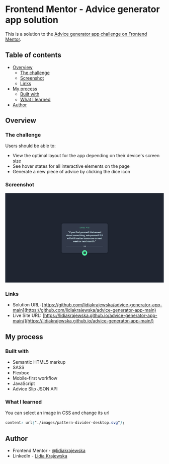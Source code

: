 # Frontend Mentor - Advice generator app solution

This is a solution to the [Advice generator app challenge on Frontend Mentor](https://www.frontendmentor.io/challenges/advice-generator-app-QdUG-13db).

## Table of contents

- [Overview](#overview)
  - [The challenge](#the-challenge)
  - [Screenshot](#screenshot)
  - [Links](#links)
- [My process](#my-process)
  - [Built with](#built-with)
  - [What I learned](#what-i-learned)
- [Author](#author)

## Overview

### The challenge

Users should be able to:

- View the optimal layout for the app depending on their device's screen size
- See hover states for all interactive elements on the page
- Generate a new piece of advice by clicking the dice icon

### Screenshot

![](./images/screenshot.jpg)

### Links

- Solution URL: [https://github.com/lidiakrajewska/advice-generator-app-main](https://github.com/lidiakrajewska/advice-generator-app-main)
- Live Site URL: [https://lidiakrajewska.github.io/advice-generator-app-main/](https://lidiakrajewska.github.io/advice-generator-app-main/)

## My process

### Built with

- Semantic HTML5 markup
- SASS
- Flexbox
- Mobile-first workflow
- JavaScript
- Advice Slip JSON API

### What I learned

You can select an image in CSS and change its url

```css
content: url("./images/pattern-divider-desktop.svg");
```

## Author

- Frontend Mentor - [@lidiakrajewska](https://www.frontendmentor.io/profile/lidiakrajewska)
- LinkedIn - [Lidia Krajewska](https://www.linkedin.com/in/lidia-krajewska-02512a1a7/)
